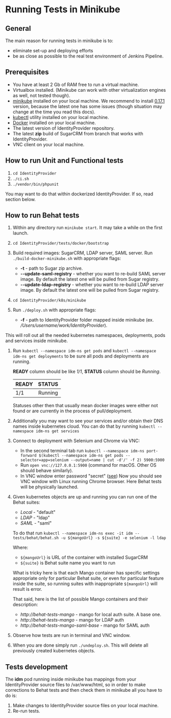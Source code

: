 # Running Tests in Minikube


## General

The main reason for running tests in minikube is to:
* eliminate set-up and deploying efforts
* be as close as possible to the real test environment of Jenkins Pipeline.


## Prerequisites

* You have at least 2 Gb of RAM free to run a virtual machine.
* Virtualbox installed. (Minikube can work with other virtualization engines as well, not tested though).
* [minikube](https://github.com/kubernetes/minikube) installed on your local machine.
We recommend to install [0.17.1](https://github.com/kubernetes/minikube/releases/tag/v0.17.1) 
version, because the latest one has some issues (though situation may change at the time you read this docs).
* [kubectl](https://kubernetes.io/docs/user-guide/kubectl-overview/) utility installed on your local machine.
* [Docker](https://www.docker.com) installed on your local machine. 
* The latest version of IdentityProvider repository.
* The latest **zip** build of SugarCRM from branch that works with IdentityProvider.
* VNC client on your local machine.


## How to run Unit and Functional tests
1. `cd IdentityProvider`
1. `./ci.sh`
1. `./vendor/bin/phpunit`

You may want to do that within dockerized IdentityProvider. If so, read section below.


## How to run Behat tests

1. Within any directory run `minikube start`. It may take a while on the first launch.

1. `cd IdentityProvider/tests/docker/bootstrap`

1. Build required images: SugarCRM, LDAP server, SAML server.
Run `./build-docker-minikube.sh` with appropriate flags:
    * **-t** - path to Sugar zip archive.
    * **--update-saml-registry** - whether you want to re-build SAML server image. By default the latest one
  will be pulled from Sugar registry.
    * **--update-ldap-registry** - whether you want to re-build LDAP server image. By default the latest one
  will be pulled from Sugar registry.

1. `cd IdentityProvider/k8s/minikube`

1. Run `./deploy.sh` with appropriate flags:
    * **-f** - path to IdentityProvider folder mapped inside minikube (ex. */Users/username/work/IdentityProvider*).

This will roll out all the needed kubernetes namespaces, deployments, pods and services inside minikube.

1. Run `kubectl --namespace idm-ns get pods` and `kubectl --namespace idm-ns get deployments` to be sure all pods and
deployments are running.

    **READY** column should be like *1/1*, **STATUS** column should be *Running*.
    
    | READY         | STATUS        |
    | ------------- |:-------------:|
    | 1/1           | Running       |
    
    Statuses other then that usually mean docker images were either not found 
    or are currently in the process of pull/deployment.

1. Additionally you may want to see your services and/or obtain their DNS names inside kubernetes cloud.
You can do that by running `kubectl --namespace idm-ns get services`

1. Connect to deployment with Selenium and Chrome via VNC:
    * In the second terminal tab run
`kubectl --namespace idm-ns port-forward $(kubectl --namespace idm-ns get pods --selector=app=selenium --output=name | cut -d'/' -f 2) 5900:5900`
    * Run `open vnc://127.0.0.1:5900` (command for macOS. Other OS should behave similarly).
    * In VNC window enter password "secret" ([see](https://github.com/SeleniumHQ/docker-selenium#debugging))
Now you should see VNC window with Linux running Chrome browser. Here Behat tests will be physically launched. 

1. Given kubernetes objects are up and running you can run one of the Behat suites:
    * *Local* - "default"
    * *LDAP* - "ldap"
    * *SAML* - "saml"

    To do that run 
    `kubectl --namespace idm-ns exec -it idm -- tests/behat/behat.sh -u ${mangoUrl} -s ${suite} -e selenium -l ldap`

    Where:
    * `${mangoUrl}` is URL of the container with installed SugarCRM
    * `${suite}` is Behat suite name you want to run
    
    What is tricky here is that each Mango container has specific settings appropriate only for particular Behat suite,
    or even for particular feature inside the suite, so running suites with inappropriate `${mangoUrl}`
    will result is error.
    
    That said, here is the list of possible Mango containers and their description:
     * *http://behat-tests-mango* - mango for local auth suite. A base one.
     * *http://behat-tests-mango* - mango for LDAP auth
     * *http://behat-tests-mango-saml-base* - mango for SAML auth

1. Observe how tests are run in terminal and VNC window.

1. When you are done simply run `./undeploy.sh`. This will delete all previously created kubernetes objects.


## Tests development
The **idm** pod running inside minikube has mappings from your IdentityProvider source files to /var/www/html, so
in order to make corrections to Behat tests and then check them in minikube all you have to do is:
1. Make changes to IdentityProvider source files on your local machine.
1. Re-run tests.
